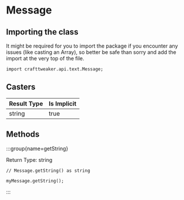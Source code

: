 # Message

## Importing the class

It might be required for you to import the package if you encounter any issues (like casting an Array), so better be safe than sorry and add the import at the very top of the file.
```zenscript
import crafttweaker.api.text.Message;
```


## Casters

| Result Type | Is Implicit |
|-------------|-------------|
| string      | true        |

## Methods

:::group{name=getString}

Return Type: string

```zenscript
// Message.getString() as string

myMessage.getString();
```

:::


